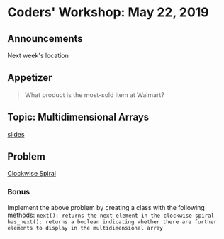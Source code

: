 # Coders' Workshop: May 22, 2019

## Announcements
Next week's location

  
## Appetizer

> What product is the most-sold item at Walmart?

## Topic: Multidimensional Arrays

[slides](https://slides.com/bbyunis/coder-s-workshop-1-4-6-8)

## Problem

[Clockwise Spiral](https://github.com/andy-young/Coders-Workshop/blob/master/Coding-Challenges/clockwiseSpiral/clockwiseSpiral.md)

### Bonus
Implement the above problem by creating a class with the following methods: 
`next(): returns the next element in the clockwise spiral`
`has_next(): returns a boolean indicating whether there are further elements to display in the multidimensional array`


